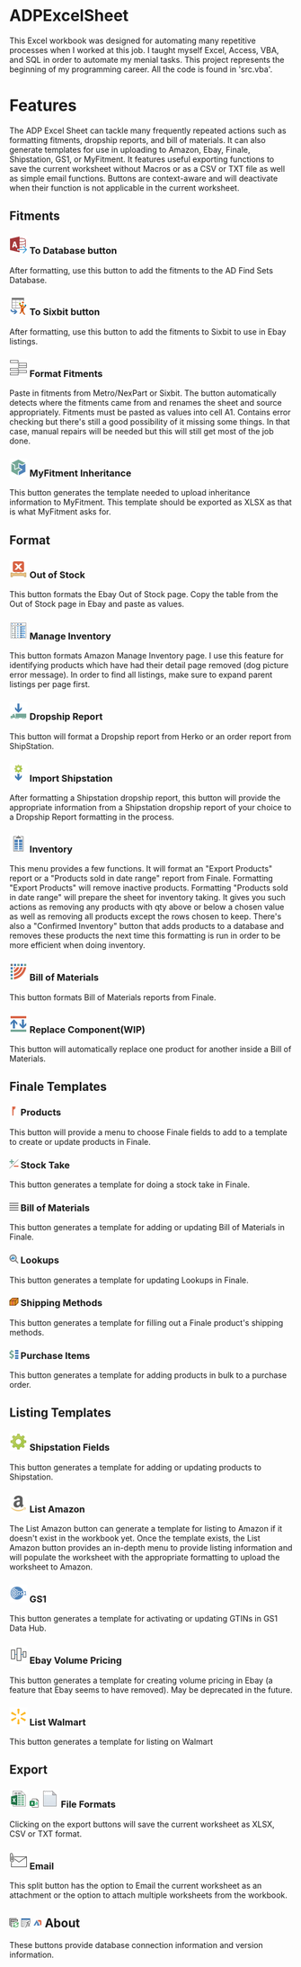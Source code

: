 # ADPExcelSheet
This Excel workbook was designed for automating many repetitive processes when I worked at this job. I taught myself Excel, Access, VBA, and SQL in order to automate my menial tasks. This project represents the beginning of my programming career. All the code is found in 'src.vba'.
# Features
The ADP Excel Sheet can tackle many frequently repeated actions such as formatting fitments, dropship reports, and bill of materials. It can also generate templates for use in uploading to Amazon, Ebay, Finale, Shipstation, GS1, or MyFitment. It features useful exporting functions to save the current worksheet without Macros or as a CSV or TXT file as well as simple email functions.
Buttons are context-aware and will deactivate when their function is not applicable in the current worksheet.
## Fitments
### ![To DB icon](https://github.com/Villhelm-E/ADP-Excel-Sheet/blob/master/Icons/To%20DB.png) To Database button
After formatting, use this button to add the fitments to the AD Find Sets Database.
### ![ToSixbit icon](https://github.com/Villhelm-E/ADP-Excel-Sheet/blob/master/Icons/ToSixbit.png) To Sixbit button
After formatting, use this button to add the fitments to Sixbit to use in Ebay listings.
### ![fixformat icon](https://github.com/Villhelm-E/ADP-Excel-Sheet/blob/master/Icons/fixformat.png) Format Fitments
Paste in fitments from Metro/NexPart or Sixbit. The button automatically detects where the fitments came from and renames the sheet and source appropriately. Fitments must be pasted as values into cell A1. Contains error checking but there's still a good possibility of it missing some things. In that case, manual repairs will be needed but this will still get most of the job done.
### ![MyFitment icon](https://github.com/Villhelm-E/ADP-Excel-Sheet/blob/master/Icons/MyFitment.png) MyFitment Inheritance
This button generates the template needed to upload inheritance information to MyFitment. This template should be exported as XLSX as that is what MyFitment asks for.
## Format
### ![OOS icon](https://github.com/Villhelm-E/ADP-Excel-Sheet/blob/master/Icons/OOS.png) Out of Stock
This button formats the Ebay Out of Stock page. Copy the table from the Out of Stock page in Ebay and paste as values.
### ![ManageInv icon](https://github.com/Villhelm-E/ADP-Excel-Sheet/blob/master/Icons/ManageInv.png) Manage Inventory
This button formats Amazon Manage Inventory page. I use this feature for identifying products which have had their detail page removed (dog picture error message). In order to find all listings, make sure to expand parent listings per page first.
### ![Dropship icon](https://github.com/Villhelm-E/ADP-Excel-Sheet/blob/master/Icons/Dropship.png) Dropship Report
This button will format a Dropship report from Herko or an order report from ShipStation.
### ![ImportShipstation icon](https://github.com/Villhelm-E/ADP-Excel-Sheet/blob/master/Icons/ImportShipstation.png) Import Shipstation
After formatting a Shipstation dropship report, this button will provide the appropriate information from a Shipstation dropship report of your choice to a Dropship Report formatting in the process.
### ![FormatInv icon](https://github.com/Villhelm-E/ADP-Excel-Sheet/blob/master/Icons/FormatInv.png) Inventory
This menu provides a few functions. It will format an "Export Products" report or a "Products sold in date range" report from Finale. Formatting "Export Products" will remove inactive products. Formatting "Products sold in date range" will prepare the sheet for inventory taking. It gives you such actions as removing any products with qty above or below a chosen value as well as removing all products except the rows chosen to keep. There's also a "Confirmed Inventory" button that adds products to a database and removes these products the next time this formatting is run in order to be more efficient when doing inventory.
### ![FormatBoM icon](https://github.com/Villhelm-E/ADP-Excel-Sheet/blob/master/Icons/FormatBoM.png) Bill of Materials
This button formats Bill of Materials reports from Finale.
### ![ReplaceComponent icon](https://github.com/Villhelm-E/ADP-Excel-Sheet/blob/master/Icons/ReplaceComponent.png) Replace Component(WIP)
This button will automatically replace one product for another inside a Bill of Materials.
## Finale Templates
### ![products icon](https://github.com/Villhelm-E/ADP-Excel-Sheet/blob/master/Icons/products.png) Products
This button will provide a menu to choose Finale fields to add to a template to create or update products in Finale.
### ![stocktake icon](https://github.com/Villhelm-E/ADP-Excel-Sheet/blob/master/Icons/stocktake.png) Stock Take
This button generates a template for doing a stock take in Finale.
### ![BoM icon](https://github.com/Villhelm-E/ADP-Excel-Sheet/blob/master/Icons/BoM.png) Bill of Materials
This button generates a template for adding or updating Bill of Materials in Finale.
### ![Lookups icon](https://github.com/Villhelm-E/ADP-Excel-Sheet/blob/master/Icons/Lookups.png) Lookups
This button generates a template for updating Lookups in Finale.
### ![ShippingMethods icon](https://github.com/Villhelm-E/ADP-Excel-Sheet/blob/master/Icons/ShippingMethods.png) Shipping Methods
This button generates a template for filling out a Finale product's shipping methods.
### ![PO icon](https://github.com/Villhelm-E/ADP-Excel-Sheet/blob/master/Icons/PO.png) Purchase Items
This button generates a template for adding products in bulk to a purchase order.
## Listing Templates
### ![Shipstation icon](https://github.com/Villhelm-E/ADP-Excel-Sheet/blob/master/Icons/shipstation.png) Shipstation Fields
This button generates a template for adding or updating products to Shipstation.
### ![amazon icon](https://github.com/Villhelm-E/ADP-Excel-Sheet/blob/master/Icons/amazon.png) List Amazon
The List Amazon button can generate a template for listing to Amazon if it doesn't exist in the workbook yet. Once the template exists, the List Amazon button provides an in-depth menu to provide listing information and will populate the worksheet with the appropriate formatting to upload the worksheet to Amazon.
### ![gs1 icon](https://github.com/Villhelm-E/ADP-Excel-Sheet/blob/master/Icons/gs1.png) GS1
This button generates a template for activating or updating GTINs in GS1 Data Hub.
### ![Volume Pricing icon](https://github.com/Villhelm-E/ADP-Excel-Sheet/blob/master/Icons/Volume%20Pricing.png) Ebay Volume Pricing
This button generates a template for creating volume pricing in Ebay (a feature that Ebay seems to have removed). May be deprecated in the future.
### ![walmart icon](https://github.com/Villhelm-E/ADP-Excel-Sheet/blob/master/Icons/walmart.png) List Walmart
This button generates a template for listing on Walmart
## Export
### ![xlsx icon](https://github.com/Villhelm-E/ADP-Excel-Sheet/blob/master/Icons/xlsx.png) ![csv365](https://github.com/Villhelm-E/ADP-Excel-Sheet/blob/master/Icons/csv365.png) ![txt icon](https://github.com/Villhelm-E/ADP-Excel-Sheet/blob/master/Icons/txt.png) File Formats
Clicking on the export buttons will save the current worksheet as XLSX, CSV or TXT format.
### ![email as attachment icon](https://github.com/Villhelm-E/ADP-Excel-Sheet/blob/master/Icons/email%20as%20attachment.png) Email
This split button has the option to Email the current worksheet as an attachment or the option to attach multiple worksheets from the workbook.
## ![Database Status icon](https://github.com/Villhelm-E/ADP-Excel-Sheet/blob/master/Icons/Database%20Status.png) ![Variables icon](https://github.com/Villhelm-E/ADP-Excel-Sheet/blob/master/Icons/Variables.png) ![AD Version icon](https://github.com/Villhelm-E/ADP-Excel-Sheet/blob/master/Icons/AD%20Version.png) About
These buttons provide database connection information and version information.
